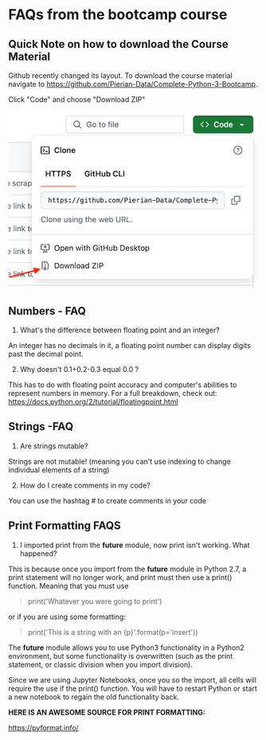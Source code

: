 # FAQs from the bootcamp course

## Quick Note on how to download the Course Material
Github recently changed its layout. To download the course material navigate to https://github.com/Pierian-Data/Complete-Python-3-Bootcamp.

Click "Code" and choose "Download ZIP"

![alt text](github_image.png)

## Numbers - FAQ

1. What's the difference between floating point and an integer?

An integer has no decimals in it, a floating point number can display digits past the decimal point.

2. Why doesn't 0.1+0.2-0.3 equal 0.0 ?

This has to do with floating point accuracy and computer's abilities to represent numbers in memory. For a full breakdown, check out: https://docs.python.org/2/tutorial/floatingpoint.html

## Strings -FAQ

1. Are strings mutable?

Strings are not mutable! (meaning you can't use indexing to change individual elements of a string)

2. How do I create comments in my code?

You can use the hashtag # to create comments in your code

## Print Formatting FAQS

1) I imported print from the __future__ module, now print isn't working. What happened?

This is because once you import from the __future__ module in Python 2.7, a print statement will no longer work, and print must then use a print() function. Meaning that you must use

>print('Whatever you were going to print')

or if you are using some formatting:

>print('This is a string with an {p}'.format(p='insert'))

The __future__ module allows you to use Python3 functionality in a Python2 environment, but some functionality is overwritten (such as the print statement, or classic division when you import division).

Since we are using Jupyter Notebooks, once you so the import, all cells will require the use if the print() function. You will have to restart Python or start a new notebook to regain the old functionality back.

**HERE IS AN AWESOME SOURCE FOR PRINT FORMATTING:**

https://pyformat.info/
